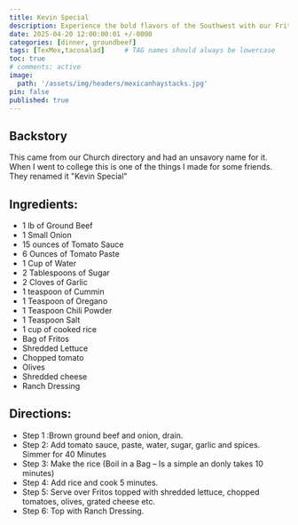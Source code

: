 ```yaml
---
title: Kevin Special
description: Experience the bold flavors of the Southwest with our Frito Pie recipe, a hearty and satisfying dish that's perfect for family dinners or casual get-togethers. This recipe combines savory ground beef, aromatic onions, and a rich tomato base infused with a blend of spices like cumin, oregano, and chili powder, creating a mouthwatering mixture that's both comforting and full of zest. Layered over a bed of crunchy Fritos and topped with fresh, shredded lettuce, ripe tomatoes, sliced olives, and a generous sprinkle of shredded cheese, each serving is finished with a drizzle of creamy ranch dressing for a delightful contrast. The addition of perfectly cooked rice ensures this dish is not only delicious but also filling. Follow our simple steps to create this crowd-pleasing Frito Pie that's sure to become a new favorite at your table
date: 2025-04-20 12:00:00:01 +/-0000
categories: [dinner, groundbeef]
tags: [TexMex,tacosalad]     # TAG names should always be lowercase
toc: true
# comments: active
image:
  path: '/assets/img/headers/mexicanhaystacks.jpg'
pin: false
published: true
---
```


## Backstory
This came from our Church directory and had an unsavory name for it.  When I went to college this is one of the things I made for some friends.  They renamed it "Kevin Special"

## Ingredients:

  - 1 lb of Ground Beef
  - 1 Small Onion
  - 15 ounces of Tomato Sauce
  - 6 Ounces of Tomato Paste
  - 1 Cup of Water
  - 2 Tablespoons of Sugar
  - 2 Cloves of Garlic
  - 1 teaspoon of Cummin
  - 1 Teaspoon of Oregano
  - 1 Teaspoon Chili Powder
  - 1 Teaspoon Salt
  - 1 cup of cooked rice
  - Bag of Fritos
  - Shredded Lettuce
  - Chopped tomato
  - Olives
  - Shredded cheese
  - Ranch Dressing

## Directions:
  - Step 1 :Brown ground beef and onion, drain.
  - Step 2: Add tomato sauce, paste, water, sugar, garlic and spices. Simmer for 40 Minutes
  - Step 3: Make the rice (Boil in a Bag – Is a simple an donly takes 10 minutes)
  - Step 4: Add rice and cook 5 minutes.
  - Step 5: Serve over Fritos topped with shredded lettuce, chopped tomatoes, olives, grated cheese etc.
  - Step 6: Top with Ranch Dressing.

